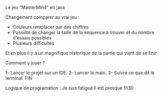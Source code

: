 Le jeu "MasterMind" en java

Changement comparer au vrai jeu :
- Couleurs remplacer par des chiffres
- Possilité de changer la taille de la séquence à trouver et du nombre d'essais possibles
- Plusieurs difficultés

Et en plus il y a un magnifique historique de la partie qui vient de se finir

Comment y jouer ?

1- Lancer le projet sur un IDE.
2- Lancer le main.
3- Suivre ce que dit le terminal.
FIN

Logique de programation :
  Je suis fatigué il est presque 1h30
